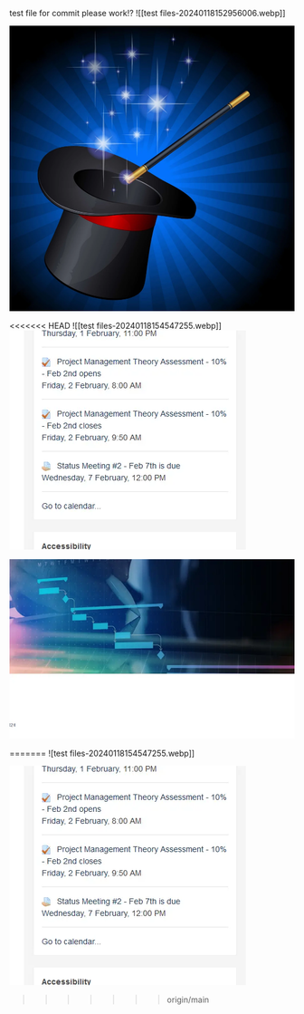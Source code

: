 test file for commit
please work!?
![[test files-20240118152956006.webp]]

![Alt text](../!Images/Magic-01.webp)


<<<<<<< HEAD
![[test files-20240118154547255.webp]]![](../!Images/test%20files-20240118154646722.webp)


![](!Images/test%20files-20240118155039084.webp)

=======
![test files-20240118154547255.webp]]

![](../!Images/test%20files-20240118154646722.webp)
>>>>>>> origin/main
